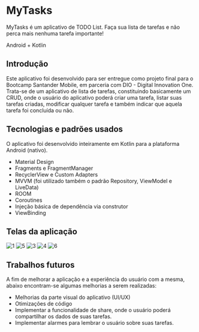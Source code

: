 # MyTasks

MyTasks é um aplicativo de TODO List. Faça sua lista de tarefas e não perca mais nenhuma tarefa importante!

Android + Kotlin

## Introdução 

Este aplicativo foi desenvolvido para ser entregue como projeto final para o Bootcamp Santander Mobile, em parceria com DIO - Digital Innovation One. 
Trata-se de um aplicativo de lista de tarefas, constituindo basicamente um CRUD, onde o usuário do aplicativo poderá criar uma tarefa, listar suas tarefas criadas, modificar qualquer tarefa e também indicar que aquela tarefa foi concluída ou não. 

## Tecnologias e padrões usados

O aplicativo foi desenvolvido inteiramente em Kotlin para a plataforma Android (nativo). 

- Material Design 
- Fragments e FragmentManager
- RecyclerView e Custom Adapters
- MVVM (foi utilizado também o padrão Repository, ViewModel e LiveData)
- ROOM
- Coroutines
- Injeção básica de dependência via construtor
- ViewBinding

## Telas da aplicação
![1](https://user-images.githubusercontent.com/16828308/130850248-4e37a2e3-04f7-4bd3-a8b9-1a1b8aadb7b8.png)
![5](https://user-images.githubusercontent.com/16828308/130850261-39cab37f-f702-43b0-9258-b328d302533c.png)
![3](https://user-images.githubusercontent.com/16828308/130850282-278f3490-22d6-4da0-b213-4f28c0690019.png)
![4](https://user-images.githubusercontent.com/16828308/130850293-6cdcffce-895e-47db-8b97-8e40c907b6b3.png)
![6](https://user-images.githubusercontent.com/16828308/130850302-df015197-ee9b-48bc-a402-2ee185ab541c.png)

## Trabalhos futuros
A fim de melhorar a aplicação e a experiência do usuário com a mesma, abaixo encontram-se algumas melhorias a serem realizadas: 

- Melhorias da parte visual do aplicativo (UI/UX)
- Otimizações de código
- Implementar a funcionalidade de share, onde o usuário poderá compartilhar os dados de suas tarefas. 
- Implementar alarmes para lembrar o usuário sobre suas tarefas. 












